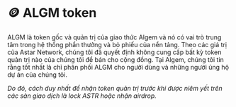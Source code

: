 # 🪙 ALGM token

ALGM là token gốc và quản trị của giao thức Algem và nó có vai trò trung tâm trong hệ thống phần thưởng và bỏ phiếu của nền tảng. Theo các giá trị của Astar Network, chúng tôi đã quyết định không cung cấp bất kỳ token quản trị nào của chúng tôi để bán cho cộng đồng. Tại Algem, chúng tôi tin rằng tốt nhất là chỉ phân phối ALGM cho người dùng và những người ủng hộ dự án của chúng tôi.

_Do đó, cách duy nhất để nhận token quản trị trước khi được niêm yết trên các sàn giao dịch là lock ASTR hoặc nhận airdrop._
